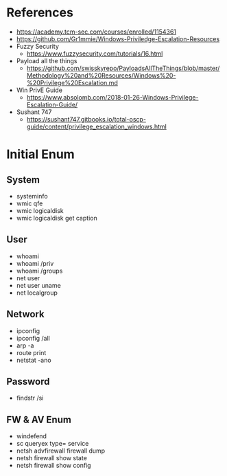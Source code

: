# References
- https://academy.tcm-sec.com/courses/enrolled/1154361
- https://github.com/Gr1mmie/Windows-Priviledge-Escalation-Resources
- Fuzzy Security
	- https://www.fuzzysecurity.com/tutorials/16.html
- Payload all the things
	- https://github.com/swisskyrepo/PayloadsAllTheThings/blob/master/Methodology%20and%20Resources/Windows%20-%20Privilege%20Escalation.md
- Win PrivE Guide
	- https://www.absolomb.com/2018-01-26-Windows-Privilege-Escalation-Guide/
- Sushant 747 
	- https://sushant747.gitbooks.io/total-oscp-guide/content/privilege_escalation_windows.html


# Initial Enum
## System
- systeminfo
- wmic qfe
- wmic logicaldisk
- wmic logicaldisk get caption
## User
- whoami
- whoami /priv
- whoami /groups
- net user
- net user uname 
- net localgroup
## Network
- ipconfig
- ipconfig /all
- arp -a 
- route print
- netstat -ano
## Password
- findstr /si 
## FW & AV Enum
- windefend
- sc queryex type= service
- netsh advfirewall firewall dump
- netsh firewall show state
- netsh firewall show config